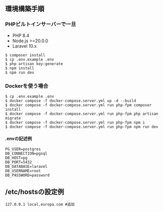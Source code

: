 ## 環境構築手順

### PHPビルトインサーバーで一旦

- PHP 8.4
- Node.js >=20.0.0
- Laravel 10.x

```console
$ composer install
$ cp .env.example .env
$ php artisan key:generate
$ npm install
$ npm run dev
```

### Dockerを使う場合

```console
$ cp .env.example .env
$ docker compose -f docker-compose.server.yml up -d --build
$ docker compose -f docker-compose.server.yml run php-fpm composer install
$ docker compose -f docker-compose.server.yml run php-fpm php artisan migrate
$ docker compose -f docker-compose.server.yml run php-fpm npm i
$ docker compose -f docker-compose.server.yml run php-fpm npm run dev
```

#### .envの記述例

```.env
PG_USER=postgres
DB_CONNECTION=pgsql
DB_HOST=pg
DB_PORT=5432
DB_DATABASE=laravel
DB_USERNAME=root
DB_PASSWORD=password
```

## /etc/hostsの設定例


```
127.0.0.1 local.europa.com #追加
```


